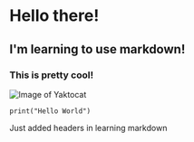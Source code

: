 # Hello there!
## I'm learning to use markdown!
### This is pretty cool!  



![Image of Yaktocat](https://octodex.github.com/images/yaktocat.png)



~~~
print("Hello World")
~~~

























Just added headers in learning markdown
